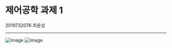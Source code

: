 # 제어공학 과제 1 
2019732076 최윤성

--- 

![image](https://github.com/user-attachments/assets/6a3260d9-9b38-44af-91be-b1ef5c740c4e)
![image](https://github.com/user-attachments/assets/9bf3d61f-1af0-46bd-bf27-0da4a8a1ed99)

